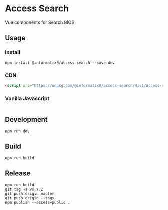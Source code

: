 # Access Search

Vue components for Search BIOS

## Usage

### Install

```shell
npm install @informatix8/access-search --save-dev
```

### CDN

```html
<script src="https://unpkg.com/@informatix8/access-search/dist/access-search/script>
```

### Vanilla Javascript

```javascript
```

## Development

```shell
npm run dev
```

## Build

```shell
npm run build
```

## Release

```shell
npm run build
git tag -a vX.Y.Z
git push origin master
git push origin --tags
npm publish --access=public .
```
